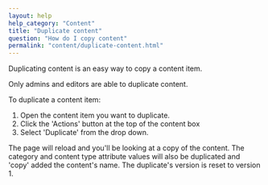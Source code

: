 ```yaml
---
layout: help
help_category: "Content"
title: "Duplicate content"
question: "How do I copy content"
permalink: "content/duplicate-content.html"
---
```


Duplicating content is an easy way to copy a content item.

Only admins and editors are able to duplicate content.

To duplicate a content item:

1.  Open the content item you want to duplicate.
2.  Click the \'Actions\' button at the top of the content box
3.  Select \'Duplicate\' from the drop down.

The page will reload and you\'ll be looking at a copy of the content.
The category and content type attribute values will also be duplicated
and \'copy\' added the content\'s name. The duplicate\'s version is
reset to version 1.